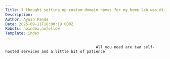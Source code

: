 ```yaml
---
Title: I thought setting up custom domain names for my home lab was difficult - it’s actually simple
Description: 
Author: Ayush Pande
Date: 2025-09-11T18:00:19.000Z
Robots: noindex,nofollow
Template: index
---
```


                                            All you need are two self-hosted services and a little bit of patience
                                        